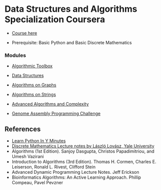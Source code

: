# Data Structures and Algorithms Specialization Coursera

- [Course here](https://www.coursera.org/specializations/data-structures-algorithms)

- Prerequisite: Basic Python and Basic Discrete Mathematics

### Modules

- [Algorithmic Toolbox](https://www.coursera.org/learn/algorithmic-toolbox)

- [Data Structures](https://www.coursera.org/learn/data-structures)

- [Algorithms on Graphs](https://www.coursera.org/learn/algorithms-on-graphs)

- [Algorithms on Strings](https://www.coursera.org/learn/algorithms-on-strings)

- [Advanced Algorithms and Complexity](https://www.coursera.org/learn/advanced-algorithms-and-complexity)

- [Genome Assembly Programming Challenge](https://www.coursera.org/learn/assembling-genomes)

## References

- [Learn Python In Y Minutes](https://learnxinyminutes.com/docs/python/)
- [Discrete Mathematics Lecture notes by László Lovász, Yale University](https://cims.nyu.edu/~regev/teaching/discrete_math_fall_2005/dmbook.pdf)
- Algorithms (1st Edition). Sanjoy Dasgupta, Christos Papadimitriou, and Umesh Vazirani
- Introduction to Algorithms (3rd Edition). Thomas H. Cormen, Charles E. Leiserson, Ronald L. Rivest, Clifford Stein
- Advanced Dynamic Programming Lecture Notes. Jeff Erickson
- Bioinformatics Algorithms: An Active Learning Approach. Phillip Compeau, Pavel Pevzner
